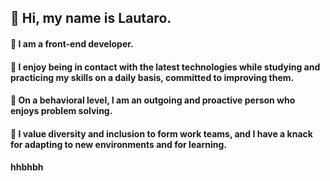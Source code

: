 ## 👋 Hi, my name is Lautaro.
#### 👀 I am a front-end developer.
#### 🌱 I enjoy being in contact with the latest technologies while studying and practicing my skills on a daily basis,  committed to improving them.
#### 💞️ On a behavioral level, I am an outgoing and proactive person who enjoys problem solving.
#### 💞️ I value diversity and inclusion to form work teams, and I have a knack for adapting to new environments and for learning.
####    hhbhbh 


<!---
LNCE21/LNCE21 is a ✨ special ✨ repository because its `README.md` (this file) appears on your GitHub profile.
You can click the Preview link to take a look at your changes.
--->
